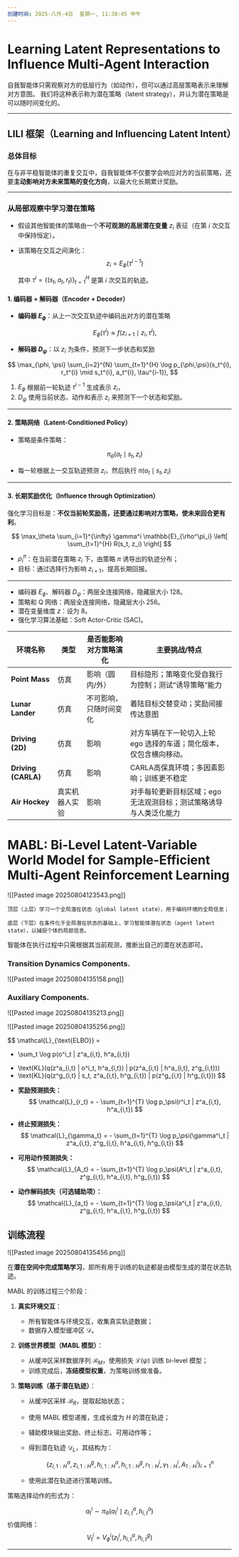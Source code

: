```yaml
---
创建时间: 2025-八月-4日  星期一, 11:38:45 中午
---
```


# Learning Latent Representations to Influence Multi-Agent Interaction

自我智能体只需观察对方的低层行为（如动作），但可以通过高层策略表示来理解对方意图。 我们将这种表示称为潜在策略（latent strategy），并认为潜在策略是可以随时间变化的。

---

## LILI 框架（Learning and Influencing Latent Intent）

### 总体目标

在与非平稳智能体的重复交互中，自我智能体不仅要学会响应对方的当前策略，还要**主动影响对方未来策略的变化方向**，以最大化长期累计奖励。

---

### 从局部观察中学习潜在策略

* 假设其他智能体的策略由一个**不可观测的高层潜在变量** $z_i$ 表征（在第 $i$ 次交互中保持恒定）。
* 该策略在交互之间演化：
$$
  z_i = E_\phi(\tau^{i-1})
  $$

  其中 $\tau^i = \{(s_t, a_t, r_t)\}_{t=1}^H$ 是第 $i$ 次交互的轨迹。

#### 1. 编码器 + 解码器（Encoder + Decoder）

* **编码器 $E_\phi$**：从上一次交互轨迹中编码出对方的潜在策略

  $$
E_\phi(\tau^i) \approx f(z_{i+1} \mid z_i, \tau^i),
$$
* **解码器 $D_\psi$**：以 $z_i$ 为条件，预测下一步状态和奖励

$$
\max_{\phi, \psi} \sum_{i=2}^{N} \sum_{t=1}^{H} \log p_{\phi,\psi}(s_t^{i}, r_t^{i} \mid s_t^{i}, a_t^{i}, \tau^{i-1}),
$$

1. $E_\phi$ 根据前一轮轨迹 $\tau^{i-1}$ 生成表示 $z_i$，
2. $D_\psi$ 使用当前状态、动作和表示 $z_i$ 来预测下一个状态和奖励。

---

#### 2. 策略网络（Latent-Conditioned Policy）

* 策略是条件策略：

  $$
  \pi_\theta(a_t \mid s_t, z_i)
  $$
* 每一轮根据上一交互轨迹预测 $z_i$，然后执行 $\pi(a_t \mid s_t, z_i)$

---

#### 3. 长期奖励优化（Influence through Optimization）

强化学习目标是：**不仅当前轮奖励高，还要通过影响对方策略，使未来回合更有利**。

$$
\max_\theta \sum_{i=1}^{\infty} \gamma^i \mathbb{E}_{\rho^\pi_i} \left[ \sum_{t=1}^{H} R(s_t, z_i) \right]
$$

* $\rho^\pi_i$：在当前潜在策略 $z_i$ 下，由策略 $\pi$ 诱导出的轨迹分布；
* 目标：通过选择行为影响 $z_{i+1}$，提高长期回报。

---

* 编码器 $E_\phi$、解码器 $D_\psi$：两层全连接网络，隐藏层大小 128。
* 策略和 Q 网络：两层全连接网络，隐藏层大小 256。
* 潜在变量维度 $z$：设为 8。
* 强化学习算法基础：Soft Actor-Critic (SAC)。



| 环境名称                | 类型      | 是否能影响对方策略演化 | 主要挑战/特点                              |
| ------------------- | ------- | ----------- | ------------------------------------ |
| **Point Mass**      | 仿真      | 影响（圆内/外）    | 目标隐形；策略变化受自我行为控制；测试“诱导策略”能力          |
| **Lunar Lander**    | 仿真      | 不可影响，只随时间变化 | 着陆目标交替变动；奖励间接传达意图                    |
| **Driving (2D)**    | 仿真      | 影响          | 对方车辆在下一轮切入上轮 ego 选择的车道；简化版本，仅包含横向移动。 |
| **Driving (CARLA)** | 仿真      | 影响          | CARLA高保真环境；多因素影响；训练更不稳定              |
| **Air Hockey**      | 真实机器人实验 | 影响          | 对手每轮更新目标区域；ego 无法观测目标；测试策略诱导与人类泛化能力  |



# MABL: Bi-Level Latent-Variable World Model for Sample-Efficient Multi-Agent Reinforcement Learning

![[Pasted image 20250804123543.png]]



    顶层（上层）学习一个全局潜在状态（global latent state），用于编码环境的全局信息；

    底层（下层）在条件化于全局潜在状态的基础上，学习智能体潜在状态（agent latent state），以捕捉个体的局部信息。

智能体在执行过程中只需根据其当前观测，推断出自己的潜在状态即可。

### Transition Dynamics Components.
![[Pasted image 20250804135158.png]]

### Auxiliary Components.
![[Pasted image 20250804135213.png]]

![[Pasted image 20250804135256.png]]


$$
\mathcal{L}_{\text{ELBO}} = 
- \sum_t \log p(o^i_t | z^a_{i,t}, h^a_{i,t})
+ \text{KL}(q(z^a_{i,t} | o^i_t, h^a_{i,t}) \| p(z^a_{i,t} | h^a_{i,t}, z^g_{i,t}))
+ \text{KL}(q(z^g_{i,t} | s_t, z^a_{i,t}, h^g_{i,t}) \| p(z^g_{i,t} | h^g_{i,t}))
$$

* **奖励预测损失：**
$$
  \mathcal{L}_{r_t} = - \sum_{t=1}^{T} \log p_\psi(r^i_t | z^a_{i,t}, h^a_{i,t})
  $$

* **终止预测损失：**
  $$
  \mathcal{L}_{\gamma_t} = - \sum_{t=1}^{T} \log p_\psi(\gamma^i_t | z^a_{i,t}, z^g_{i,t}, h^a_{i,t}, h^g_{i,t})
  $$

* **可用动作预测损失：**
  $$
  \mathcal{L}_{A_t} = - \sum_{t=1}^{T} \log p_\psi(A^i_t | z^a_{i,t}, z^g_{i,t}, h^a_{i,t}, h^g_{i,t})
  $$

* **动作解码损失（可选辅助项）：**
$$
  \mathcal{L}_{a_t} = - \sum_{t=1}^{T} \log p_\psi(a^i_t | z^a_{i,t}, z^g_{i,t}, h^a_{i,t}, h^g_{i,t})
  $$



## 训练流程

![[Pasted image 20250804135456.png]]

在**潜在空间中完成策略学习**，即所有用于训练的轨迹都是由模型生成的潜在状态轨迹。

MABL 的训练过程三个阶段：

1. **真实环境交互**：

   * 所有智能体与环境交互，收集真实轨迹数据；
   * 数据存入模型缓冲区 $\mathcal{D}$。

2. **训练世界模型（MABL 模型）**：

   * 从缓冲区采样数据序列 $\mathcal{B}_M$，使用损失 $\mathcal{L}(\psi)$ 训练 bi-level 模型；
   * 训练完成后，**冻结模型权重**，为策略训练做准备。

3. **策略训练（基于潜在轨迹）**：

   * 从缓冲区采样 $\mathcal{B}_R$，提取起始状态；
   * 使用 MABL 模型递推，生成长度为 $H$ 的潜在轨迹；
   * 辅助模块输出奖励、终止标志、可用动作等；
   * 得到潜在轨迹 $\mathcal{D}_L$，其结构为：

     $$
     \{z^a_{i,1:H}, z^g_{i,1:H}, h^a_{i,1:H}, h^g_{i,1:H}, r^i_{1:H}, \gamma^i_{1:H}, A^i_{1:H} \}_{i=1}^n
     $$
   * 使用此潜在轨迹进行策略训练。



策略选择动作的形式为：

$$
a^i_t \sim \pi_\theta(a^i_t \mid z^a_{i,t}, h^a_{i,t})
$$
价值网络：
$$
V^i_t = V^i_\phi(z^i_t, h^a_{i,t}, h^g_{i,t})
$$




----

